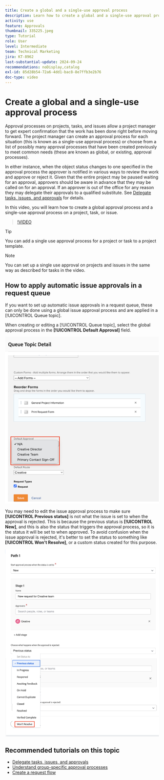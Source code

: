 ```yaml
---
title: Create a global and a single-use approval process
description: Learn how to create a global and a single-use approval process on a project, task, or issue.
activity: use
feature: Approvals
thumbnail: 335225.jpeg
type: Tutorial
role: User
level: Intermediate
team: Technical Marketing
jira: KT-8962
last-substantial-update: 2024-09-24
recommendations: noDisplay,catalog
exl-id: 85d28b54-72a6-4dd1-bac8-8e7ffb3e2b76
doc-type: video
---
```

# Create a global and a single-use approval process

Approval processes on projects, tasks, and issues allow a project manager to get expert confirmation that the work has been done right before moving forward. The project manager can create an approval process for each situation (this is known as a single-use approval process) or choose from a list of possibly many approval processes that have been created previously to meet common needs (these are known as global, or existing, approval processes).

In either instance, when the object status changes to one specified in the approval process the approver is notified in various ways to review the work and approve or reject it. Given that the entire project may be paused waiting for an approval, approvers should be aware in advance that they may be called on for an approval. If an approver is out of the office for any reason they may delegate their approvals to a qualified substitute. See [Delegate tasks, issues, and approvals](/help/manage-work/approval-processes-and-milestone-paths/delegate-approvals.md) for details.

In this video, you will learn how to create a global approval process and a single-use approval process on a project, task, or issue.

>[!VIDEO](https://video.tv.adobe.com/v/335225/?quality=12&learn=on&enablevpops)

>[!TIP]
>
>You can add a single use approval process for a project or task to a project template.

>[!NOTE]
>
>You can set up a single use approval on projects and issues in the same way as described for tasks in the video.

## How to apply automatic issue approvals in a request queue

If you want to set up automatic issue approvals in a request queue, these can only be done using a global issue approval process and are applied in a [!UICONTROL Queue topic]. 

When creating or editing a [!UICONTROL Queue topic], select the global approval process in the **[!UICONTROL Default Approval]** field.

![Image showing how to select a default approval process in a queue topic](assets/automatic-issue-approval-1.png)

You may need to edit the issue approval process to make sure **[!UICONTROL Previous status]** is not what the issue is set to when the approval is rejected. This is because the previous status is **[!UICONTROL New]**, and this is also the status that triggers the approval process, so it is the status it will be set to when approved. To avoid confusion when the issue approval is rejected, it's better to set the status to something like **[!UICONTROL Won't Resolve]**, or a custom status created for this purpose.

![Image showing changing the status to use when the issue is rejected](assets/automatic-issue-approval-2.png)


## Recommended tutorials on this topic

* [Delegate tasks, issues, and approvals](/help/manage-work/approval-processes-and-milestone-paths/delegate-approvals.md)
* [Understand group-specific approval processes](/help/administration-and-setup/approval-processes-and-milestone-paths/group-specific-approval-processes.md)
* [Create a request flow](/help/manage-work/request-queues/create-a-request-flow.md)

